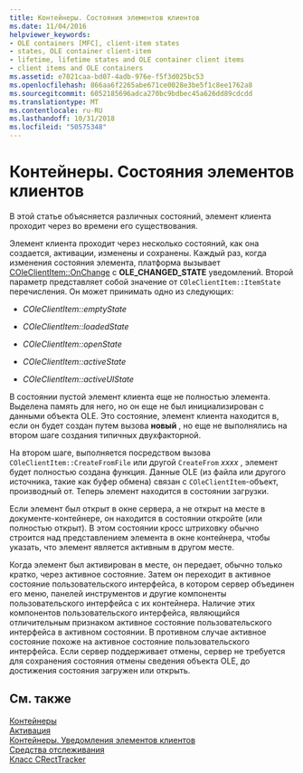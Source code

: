 ```yaml
---
title: Контейнеры. Состояния элементов клиентов
ms.date: 11/04/2016
helpviewer_keywords:
- OLE containers [MFC], client-item states
- states, OLE container client-item
- lifetime, lifetime states and OLE container client items
- client items and OLE containers
ms.assetid: e7021caa-bd07-4adb-976e-f5f3d025bc53
ms.openlocfilehash: 866aa6f2265abe671ce0028e3be5f1c8ee1762a8
ms.sourcegitcommit: 6052185696adca270bc9bdbec45a626dd89cdcdd
ms.translationtype: MT
ms.contentlocale: ru-RU
ms.lasthandoff: 10/31/2018
ms.locfileid: "50575348"
---
```

# <a name="containers-client-item-states"></a>Контейнеры. Состояния элементов клиентов

В этой статье объясняется различных состояний, элемент клиента проходит через во времени его существования.

Элемент клиента проходит через несколько состояний, как она создается, активации, изменены и сохранены. Каждый раз, когда изменения состояния элемента, платформа вызывает [COleClientItem::OnChange](../mfc/reference/coleclientitem-class.md#onchange) с **OLE_CHANGED_STATE** уведомлений. Второй параметр представляет собой значение от `COleClientItem::ItemState` перечисления. Он может принимать одно из следующих:

- *COleClientItem::emptyState*

- *COleClientItem::loadedState*

- *COleClientItem::openState*

- *COleClientItem::activeState*

- *COleClientItem::activeUIState*

В состоянии пустой элемент клиента еще не полностью элемента. Выделена память для него, но он еще не был инициализирован с данными объекта OLE. Это состояние, элемент клиента находится в, если он будет создан путем вызова **новый** , но еще не выполнялись на втором шаге создания типичных двухфакторной.

На втором шаге, выполняется посредством вызова `COleClientItem::CreateFromFile` или другой `CreateFrom` *xxxx* , элемент будет полностью создана функция. Данные OLE (из файла или другого источника, такие как буфер обмена) связан с `COleClientItem`-объект, производный от. Теперь элемент находится в состоянии загрузки.

Если элемент был открыт в окне сервера, а не открыт на месте в документе-контейнере, он находится в состоянии откройте (или полностью открыт). В этом состоянии кросс штриховку обычно строится над представлением элемента в окне контейнера, чтобы указать, что элемент является активным в другом месте.

Когда элемент был активирован в месте, он передает, обычно только кратко, через активное состояние. Затем он переходит в активное состояние пользовательского интерфейса, в котором сервер объединен его меню, панелей инструментов и другие компоненты пользовательского интерфейса с их контейнера. Наличие этих компонентов пользовательского интерфейса, являющийся отличительным признаком активное состояние пользовательского интерфейса в активном состоянии. В противном случае активное состояние похоже на активное состояние пользовательского интерфейса. Если сервер поддерживает отмены, сервер не требуется для сохранения состояния отмены сведения объекта OLE, до достижения состояния загружен или открыть.

## <a name="see-also"></a>См. также

[Контейнеры](../mfc/containers.md)<br/>
[Активация](../mfc/activation-cpp.md)<br/>
[Контейнеры. Уведомления элементов клиентов](../mfc/containers-client-item-notifications.md)<br/>
[Средства отслеживания](../mfc/trackers.md)<br/>
[Класс CRectTracker](../mfc/reference/crecttracker-class.md)
